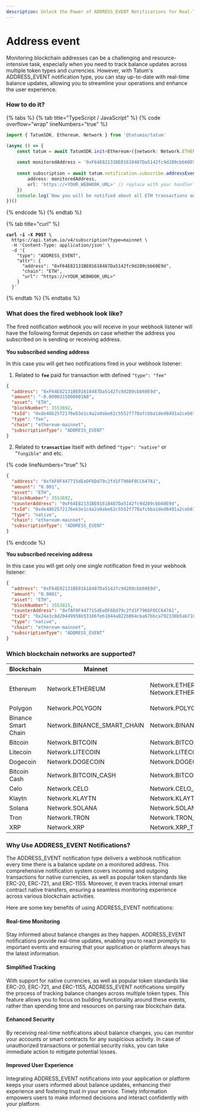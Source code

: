 ```yaml
---
description: Unlock the Power of ADDRESS_EVENT Notifications for Real-Time Balance Updates
---
```


# Address event

Monitoring blockchain addresses can be a challenging and resource-intensive task, especially when you need to track balance updates across multiple token types and currencies. However, with Tatum's ADDRESS\_EVENT notification type, you can stay up-to-date with real-time balance updates, allowing you to streamline your operations and enhance the user experience.

### How to do it?

{% tabs %}
{% tab title="TypeScript / JavaScript" %}
{% code overflow="wrap" lineNumbers="true" %}
```typescript
import { TatumSDK, Ethereum, Network } from '@tatumio/tatum'

(async () => {
    const tatum = await TatumSDK.init<Ethereum>({network: Network.ETHEREUM})
    
    const monitoredAddress = '0xF64E82131BE01618487Da5142fc9d289cbb60E9d'
    
    const subscription = await tatum.notification.subscribe.addressEvent({
        address: monitoredAddress,
        url: 'https://<YOUR_WEBHOOK_URL>' // replace with your handler URL
    })
    console.log(`Now you will be notified about all ETH transactions on ${monitoredAddress}`)
})()
```
{% endcode %}
{% endtab %}

{% tab title="curl" %}
<pre class="language-bash" data-overflow="wrap" data-line-numbers><code class="lang-bash"><strong>curl -i -X POST \
</strong>  https://api.tatum.io/v4/subscription?type=mainnet \
  -H 'Content-Type: application/json' \
  -d '{
    "type": "ADDRESS_EVENT",
    "attr": {
      "address": "0xF64E82131BE01618487Da5142fc9d289cbb60E9d",
      "chain": "ETH",
      "url": "https://&#x3C;YOUR_WEBHOOK_URL>"
    }
  }'
</code></pre>
{% endtab %}
{% endtabs %}

### What does the fired webhook look like?

The fired notification webhook you will receive in your webhook listener will have the following format depends on case whether the address you subscribed on is sending or receiving address.\
\
**You subscribed sending address**

In this case you will get two notifications fired in your webhook listener:

1. Related to **`fee`** paid for transaction with defined `"type": "fee"`

```json
{
  "address": "0xF64E82131BE01618487Da5142fc9d289cbb60E9d",
  "amount": "-0.000031500000168",
  "asset": "ETH",
  "blockNumber": 3553692,
  "txId": "0xde48b2572176eb3e1c4a2a9abe62c5552f778afcbba1ded8491a2ceb675a6390",
  "type": "fee",
  "chain": "ethereum-mainnet",
  "subscriptionType": "ADDRESS_EVENT"
}
```

2. Related to **`transaction`** itself with defined `"type": "native"` or "`fungible"` and etc.

{% code lineNumbers="true" %}
```json
{
  "address": "0xfAF0F447715dEeDF6Dd79c2fd1F7966F0CC647A1",
  "amount": "0.001",
  "asset": "ETH",
  "blockNumber": 3553692,
  "counterAddress": "0xF64E82131BE01618487Da5142fc9d289cbb60E9d",
  "txId": "0xde48b2572176eb3e1c4a2a9abe62c5552f778afcbba1ded8491a2ceb675a6390",
  "type": "native",
  "chain": "ethereum-mainnet",
  "subscriptionType": "ADDRESS_EVENT"
}
```
{% endcode %}

**You subscribed receiving address**

In this case you will get only one single notification fired in your webhook listener:

```json
{
  "address": "0xF64E82131BE01618487Da5142fc9d289cbb60E9d",
  "amount": "0.0001",
  "asset": "ETH",
  "blockNumber": 3553815,
  "counterAddress": "0xfAF0F447715dEeDF6Dd79c2fd1F7966F0CC647A1",
  "txId": "0x24e3c8d20449958b53186feb1844a022b864cba67bbca792330b5ab71035b499",
  "type": "native",
  "chain": "ethereum-mainnet",
  "subscriptionType": "ADDRESS_EVENT"
}
```

### Which blockchain networks are supported?

| Blockchain          | Mainnet                       | Testnet                                                    |
| ------------------- | ----------------------------- | ---------------------------------------------------------- |
| Ethereum            | Network.ETHEREUM              | <p>Network.ETHEREUM_SEPOLIA<br>Network.ETHEREUM_GOERLI</p> |
| Polygon             | Network.POLYGON               | Network.POLYGON\_MUMBAI                                    |
| Binance Smart Chain | Network.BINANCE\_SMART\_CHAIN | Network.BINANCE\_SMART\_CHAIN\_TESTNET                     |
| Bitcoin             | Network.BITCOIN               | Network.BITCOIN\_TESTNET                                   |
| Litecoin            | Network.LITECOIN              | Network.LITECOIN\_TESTNET                                  |
| Dogecoin            | Network.DOGECOIN              | Network.DOGECOIN\_TESTNET                                  |
| Bitcoin Cash        | Network.BITCOIN\_CASH         | Network.BITCOIN\_CASH\_TESTNET                             |
| Celo                | Network.CELO                  | Network.CELO\_ALFAJORES                                    |
| Klaytn              | Network.KLAYTN                | Network.KLAYTN\_BAOBAB                                     |
| Solana              | Network.SOLANA                | Network.SOLANA\_DEVNET                                     |
| Tron                | Network.TRON                  | Network.TRON\_SHASTA                                       |
| XRP                 | Network.XRP                   | Network.XRP\_TESTNET                                       |

### Why Use ADDRESS\_EVENT Notifications?

The ADDRESS\_EVENT notification type delivers a webhook notification every time there is a balance update on a monitored address. This comprehensive notification system covers incoming and outgoing transactions for native currencies, as well as popular token standards like ERC-20, ERC-721, and ERC-1155. Moreover, it even tracks internal smart contract native transfers, ensuring a seamless monitoring experience across various blockchain activities.

Here are some key benefits of using ADDRESS\_EVENT notifications:

#### Real-time Monitoring

Stay informed about balance changes as they happen. ADDRESS\_EVENT notifications provide real-time updates, enabling you to react promptly to important events and ensuring that your application or platform always has the latest information.

#### Simplified Tracking

With support for native currencies, as well as popular token standards like ERC-20, ERC-721, and ERC-1155, ADDRESS\_EVENT notifications simplify the process of tracking balance changes across multiple token types. This feature allows you to focus on building functionality around these events, rather than spending time and resources on parsing raw blockchain data.

#### Enhanced Security

By receiving real-time notifications about balance changes, you can monitor your accounts or smart contracts for any suspicious activity. In case of unauthorized transactions or potential security risks, you can take immediate action to mitigate potential losses.

#### Improved User Experience

Integrating ADDRESS\_EVENT notifications into your application or platform keeps your users informed about balance updates, enhancing their experience and fostering trust in your service. Timely information empowers users to make informed decisions and interact confidently with your platform.
